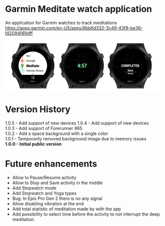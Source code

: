 # Garmin Meditate watch application

An application for Garmin watches to track meditations  
https://apps.garmin.com/en-US/apps/8bb6d332-3c49-43f9-be36-f42094f89dff

![Samples](screenshots/cover.png)

# Version History

1.0.5 - Add support of new devices
1.0.4 - Add support of new devices  
1.0.3 - Add support of Forerunner 965  
1.0.2 - Add a space background with a single color  
1.0.1 - Temporarily removed background image due to memory issues  
**1.0.0 - Initial public version**

# Future enhancements

- Allow to Pause/Resume activity
- Allow to Stop and Save activity in the middle
- Add Stopwatch mode
- Add Stopwatch and Yoga types
- Bug: In Epix Pro Gen 2 there is no any signal 
- Allow disabling vibration at the end
- Add total statistic of meditation made by with the app
- Add possibility to select time before the activity to not interrupt the deep meditation
